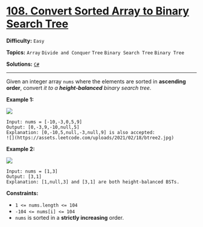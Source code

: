 # [108. Convert Sorted Array to Binary Search Tree](https://leetcode.com/problems/convert-sorted-array-to-binary-search-tree/)

**Difficulty:** `Easy`

**Topics:** `Array` `Divide and Conquer` `Tree` `Binary Search Tree` `Binary Tree`

**Solutions:** [`C#`](../../src/csharp/challenges/Problems/ConvertSortedArrayToBinarySearchTree.cs)

---

Given an integer array `nums` where the elements are sorted in **ascending order**, convert *it to a* ***height-balanced*** *binary search tree*.

**Example 1:**

![](https://assets.leetcode.com/uploads/2021/02/18/btree1.jpg)

```
Input: nums = [-10,-3,0,5,9]
Output: [0,-3,9,-10,null,5]
Explanation: [0,-10,5,null,-3,null,9] is also accepted:
![](https://assets.leetcode.com/uploads/2021/02/18/btree2.jpg)
```

**Example 2:**

![](https://assets.leetcode.com/uploads/2021/02/18/btree.jpg)

```
Input: nums = [1,3]
Output: [3,1]
Explanation: [1,null,3] and [3,1] are both height-balanced BSTs.
```

**Constraints:**

* `1 <= nums.length <= 104`
* `-104 <= nums[i] <= 104`
* `nums` is sorted in a **strictly increasing** order.